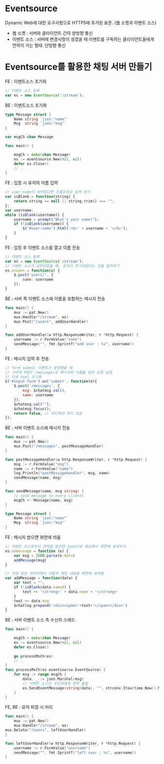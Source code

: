 # Eventsource
Dynamic Web에 대한 요구사항으로 HTTP5에 추가된 표준. (웹 소켓과 이벤트 소스)
- 웹 소켓 : 서버와 클라이언트 간의 양방향 통신
- 이벤트 소스 : 서버에 변경사항이 생겼을 때 이벤트를 구독하는 클라이언트들에게 연락이 가는 형태. 단방향 통신

# Eventsource를 활용한 채팅 서버 만들기

FE : 이벤트소스 초기화
```javascript
// 이벤트 소스 등록
var es = new EventSource('/stream');
```

BE : 이벤트소스 초기화
```go
type Message struct {
	Name string `json:"name"`
	Msg  string `json:"msg"`
}

var msgCh chan Message

func main() {

    msgCh = make(chan Message)
    es := eventsource.New(nil, nil)
    defer es.Close()
    // ..
}
```

FE : 입장 시 유저의 이름 입력
```javascript
// user name이 비어있다면 프롬프트로 입력 받기
var isBlank = function(string) {
    return string == null || string.trim() === "";
};
var username;
while (isBlank(username)) {
    username = prompt("What's your name?");
    if (!isBlank(username)) {
        $('#user-name').html('<b>' + username + '</b>');
    }
}
```

FE : 입장 후 이벤트 소스를 열고 이름 전송
```javascript
// 이벤트 소스 등록
var es = new EventSource('/stream');
// 이벤트 소스가 오픈되었을 때, 유저가 추가되었다는 것을 알려주기
es.onopen = function(e) {
    $.post('users/', {
        name: username
    });
}
```

BE : 서버 쪽 이벤트 소스에 이름을 포함하는 메시지 전송
```go
func main() {
    mux := pat.New()
    mux.Handle("/stream", es)
    mux.Post("/users", addUserHandler)
}

func addUserHandler(w http.ResponseWriter, r *http.Request) {
    username := r.FormValue("name")
    sendMessage("", fmt.Sprintf("add user : %s", username))
}
```

FE : 메시지 입력 후 전송
```javascript
// form submit 이벤트가 발생했을 때
// 서버에 POST /messages로 메시지와 이름을 담아 요청 날림
// 이후 html 초기화
$('#input-form').on('submit', function(e){
    $.post('/messages', {
        msg: $chatmsg.val(),
        name: username
    });
    $chatmsg.val("");
    $chatmsg.focus();
    return false; // 리디렉션 하지 않음
});
```

BE : 서버 이벤트 소스에 메시지 전송
```go
func main() {
    mux := pat.New()
	mux.Post("/messages", postMessageHandler)
}

func postMessageHandler(w http.ResponseWriter, r *http.Request) {
    msg := r.FormValue("msg")
    name := r.FormValue("name")
    log.Println("postMessageHandler", msg, name)
    sendMessage(name, msg)
}

func sendMessage(name, msg string) {
    // send message to every clients
    msgCh <- Message{name, msg}
}

type Message struct {
    Name string `json:"name"`
    Msg  string `json:"msg"`
}


```

FE : 메시지 받으면 화면에 띄움
```javascript
// 이벤트 소스로부터 연락을 받으면 Json으로 파싱해서 화면에 보여주기
es.onmessage = function (e) {
    var msg = JSON.parse(e.data)
    addMessage(msg)
}

// 전달 받은 데이터에서 이름과 채팅 내용을 화면에 보여줌
var addMessage = function(data) {
    var text = "";
    if (!isBlank(data.name)) {
        text += '<strong>' + data.name + '</strong>'
    }
    text += data.msg
    $chatlog.prepend('<div><span>'+text+'</span></div>')
}
```

BE : 서버 이벤트 소스 측 수신자 스레드
```go
func main() {

    msgCh = make(chan Message)
    es := eventsource.New(nil, nil)
    defer es.Close()
    
    go processMsCh(es)
    // ..
}
func processMsCh(es eventsource.EventSource) {
	for msg := range msgCh {
		data, _ := json.Marshal(msg)
		// 이벤트 소스의 수신자에게 연락 돌림
		es.SendEventMessage(string(data), "", strconv.Itoa(time.Now().Nanosecond()))
	}
}
```

FE, BE : 유저 퇴장 시 처리

```go
func main() {
    mux := pat.New()
    mux.Handle("/stream", es)
mux.Delete("/users", leftUserHandler)
}

func leftUserHandler(w http.ResponseWriter, r *http.Request) {
    username := r.FormValue("username")
    sendMessage("", fmt.Sprintf("left user : %s", username))
}
```

